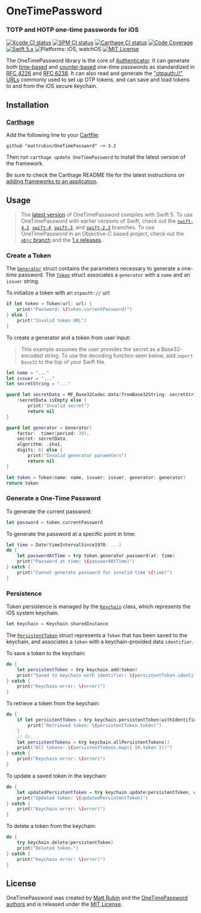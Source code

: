 # OneTimePassword
### TOTP and HOTP one-time passwords for iOS

[![Xcode CI status](https://github.com/mattrubin/OneTimePassword/actions/workflows/xcode.yml/badge.svg)](https://github.com/mattrubin/OneTimePassword/actions/workflows/xcode.yml)
[![SPM CI status](https://github.com/mattrubin/OneTimePassword/actions/workflows/spm.yml/badge.svg)](https://github.com/mattrubin/OneTimePassword/actions/workflows/spm.yml)
[![Carthage CI status](https://github.com/mattrubin/OneTimePassword/actions/workflows/carthage.yml/badge.svg)](https://github.com/mattrubin/OneTimePassword/actions/workflows/carthage.yml)
[![Code Coverage](https://img.shields.io/codecov/c/github/mattrubin/OneTimePassword/develop.svg)](https://codecov.io/gh/mattrubin/OneTimePassword)
[![Swift 5.x](https://img.shields.io/badge/swift-5.x-orange.svg)](#usage)
![Platforms: iOS, watchOS](https://img.shields.io/badge/platforms-iOS%20%7C%20watchOS-blue.svg)
[![MIT License](https://img.shields.io/badge/license-MIT-lightgray.svg)](LICENSE.md)

The OneTimePassword library is the core of [Authenticator][]. It can generate both [time-based][RFC 6238] and [counter-based][RFC 4226] one-time passwords as standardized in [RFC 4226][] and [RFC 6238][]. It can also read and generate the ["otpauth://" URLs][otpauth] commonly used to set up OTP tokens, and can save and load tokens to and from the iOS secure keychain.

[Authenticator]: https://mattrubin.me/authenticator/
[RFC 6238]: https://tools.ietf.org/html/rfc6238
[RFC 4226]: https://tools.ietf.org/html/rfc4226
[otpauth]: https://github.com/google/google-authenticator/wiki/Key-Uri-Format


## Installation

### [Carthage][]

Add the following line to your [Cartfile][]:

````config
github "mattrubin/OneTimePassword" ~> 3.2
````

Then run `carthage update OneTimePassword` to install the latest version of the framework.

Be sure to check the Carthage README file for the latest instructions on [adding frameworks to an application][carthage-instructions].

[Carthage]: https://github.com/Carthage/Carthage
[Cartfile]: https://github.com/Carthage/Carthage/blob/master/Documentation/Artifacts.md#cartfile
[carthage-instructions]: https://github.com/Carthage/Carthage/blob/master/README.md#adding-frameworks-to-an-application

## Usage

> The [latest version][swift-5] of OneTimePassword compiles with Swift 5. To use OneTimePassword with earlier versions of Swift, check out the [`swift-4.2`][swift-4.2], [`swift-4`][swift-4], [`swift-3`][swift-3], and [`swift-2.3`][swift-2.3] branches. To use OneTimePassword in an Objective-C based project, check out the [`objc` branch][objc] and the [1.x releases][releases].

[swift-5]: https://github.com/mattrubin/OneTimePassword/tree/swift-5
[swift-4.2]: https://github.com/mattrubin/OneTimePassword/tree/swift-4.2
[swift-4]: https://github.com/mattrubin/OneTimePassword/tree/swift-4
[swift-3]: https://github.com/mattrubin/OneTimePassword/tree/swift-3
[swift-2.3]: https://github.com/mattrubin/OneTimePassword/tree/swift-2.3
[objc]: https://github.com/mattrubin/OneTimePassword/tree/objc
[releases]: https://github.com/mattrubin/OneTimePassword/releases

### Create a Token

The [`Generator`][Generator] struct contains the parameters necessary to generate a one-time password. The [`Token`][Token] struct associates a `generator` with a `name` and an `issuer` string.

[Generator]: ./Sources/Generator.swift
[Token]: ./Sources/Token.swift

To initialize a token with an `otpauth://` url:

````swift
if let token = Token(url: url) {
    print("Password: \(token.currentPassword)")
} else {
    print("Invalid token URL")
}
````

To create a generator and a token from user input:

> This example assumes the user provides the secret as a Base32-encoded string. To use the decoding function seen below, add `import Base32` to the top of your Swift file.

````swift
let name = "..."
let issuer = "..."
let secretString = "..."

guard let secretData = MF_Base32Codec.data(fromBase32String: secretString),
    !secretData.isEmpty else {
        print("Invalid secret")
        return nil
}

guard let generator = Generator(
    factor: .timer(period: 30),
    secret: secretData,
    algorithm: .sha1,
    digits: 6) else {
        print("Invalid generator parameters")
        return nil
}

let token = Token(name: name, issuer: issuer, generator: generator)
return token
````

### Generate a One-Time Password

To generate the current password:

````swift
let password = token.currentPassword
````

To generate the password at a specific point in time:

````swift
let time = Date(timeIntervalSince1970: ...)
do {
    let passwordAtTime = try token.generator.password(at: time)
    print("Password at time: \(passwordAtTime)")
} catch {
    print("Cannot generate password for invalid time \(time)")
}
````

### Persistence

Token persistence is managed by the [`Keychain`][Keychain] class, which represents the iOS system keychain.

````swift
let keychain = Keychain.sharedInstance
````

The [`PersistentToken`][PersistentToken] struct represents a `Token` that has been saved to the keychain, and associates a `token` with a keychain-provided data `identifier`.

[Keychain]: ./Sources/Keychain.swift
[PersistentToken]: ./Sources/PersistentToken.swift

To save a token to the keychain:

````swift
do {
    let persistentToken = try keychain.add(token)
    print("Saved to keychain with identifier: \(persistentToken.identifier)")
} catch {
    print("Keychain error: \(error)")
}
````

To retrieve a token from the keychain:

````swift
do {
    if let persistentToken = try keychain.persistentToken(withIdentifier: identifier) {
        print("Retrieved token: \(persistentToken.token)")
    }
    // Or...
    let persistentTokens = try keychain.allPersistentTokens()
    print("All tokens: \(persistentTokens.map({ $0.token }))")
} catch {
    print("Keychain error: \(error)")
}
````

To update a saved token in the keychain:

````swift
do {
    let updatedPersistentToken = try keychain.update(persistentToken, with: token)
    print("Updated token: \(updatedPersistentToken)")
} catch {
    print("Keychain error: \(error)")
}
````

To delete a token from the keychain:

````swift
do {
    try keychain.delete(persistentToken)
    print("Deleted token.")
} catch {
    print("Keychain error: \(error)")
}
````


## License

OneTimePassword was created by [Matt Rubin][] and the [OneTimePassword authors](AUTHORS.txt) and is released under the [MIT License](LICENSE.md).

[Matt Rubin]: https://mattrubin.me
